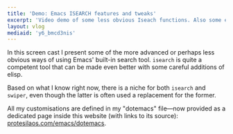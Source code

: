```yaml
---
title: 'Demo: Emacs ISEARCH features and tweaks'
excerpt: 'Video demo of some less obvious Iseach functions. Also some extensions I have made to it.'
layout: vlog
mediaid: 'y6_bmcd3nis'
---
```


In this screen cast I present some of the more advanced or perhaps
less obvious ways of using Emacs' built-in search tool. `isearch` is
quite a competent tool that can be made even better with some careful
additions of elisp.

Based on what I know right now, there is a niche for both `isearch`
and `swiper`, even though the latter is often used a replacement for
the former.

All my customisations are defined in my "dotemacs" file—now provided
as a dedicated page inside this website (with links to its source):
[protesilaos.com/emacs/dotemacs](https://protesilaos.com/emacs/dotemacs).
